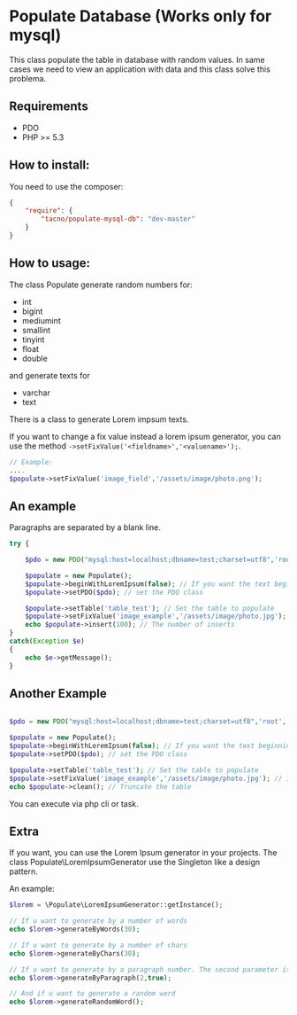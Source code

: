 Populate Database (Works only for mysql)
=================

This class populate the table in database with random values.
In same cases we need to view an application with data and this class solve this problema.

Requirements
-----------

 * PDO
 * PHP >= 5.3

How to install:
-----------

You need to use the composer:
```JSON
{
	"require": {
		"tacno/populate-mysql-db": "dev-master"
	}
}
```

How to usage:
-----------

The class Populate generate random numbers for:
 * int
 * bigint
 * mediumint
 * smallint
 * tinyint
 * float
 * double

and generate texts for
 * varchar
 * text

There is a class to generate Lorem impsum texts.

If you want to change a fix value instead a lorem ipsum generator, you can use the method `->setFixValue('<fieldname>','<valuename>');`.

```php
// Example:
....
$populate->setFixValue('image_field','/assets/image/photo.png');
```

An example
-----------

Paragraphs are separated by a blank line.

```php
try {

	$pdo = new PDO("mysql:host=localhost;dbname=test;charset=utf8",'root','');

	$populate = new Populate();
	$populate->beginWithLoremIpsum(false); // If you want the text beginning with lorem ipsum
	$populate->setPDO($pdo); // set the PDO class

	$populate->setTable('table_test'); // Set the table to populate
	$populate->setFixValue('image_example','/assets/image/photo.jpg'); // if you want a fix value
	echo $populate->insert(100); // The number of inserts
}
catch(Exception $e)
{
	echo $e->getMessage();
}

```

Another Example
-------------

```php

$pdo = new PDO("mysql:host=localhost;dbname=test;charset=utf8",'root','');

$populate = new Populate();
$populate->beginWithLoremIpsum(false); // If you want the text beginning with lorem ipsum
$populate->setPDO($pdo); // set the PDO class

$populate->setTable('table_test'); // Set the table to populate
$populate->setFixValue('image_example','/assets/image/photo.jpg'); // if you want a fix value
echo $populate->clean(); // Truncate the table

```

You can execute via php cli or task.


Extra
--------
If you want, you can use the Lorem Ipsum generator in your projects. The class Populate\LoremIpsumGenerator use the Singleton like a design pattern.

An example:

```PHP
$lorem = \Populate\LoremIpsumGenerator::getInstance();

// If u want to generate by a number of words
echo $lorem->generateByWords(30);

// If u want to generate by a number of chars
echo $lorem->generateByChars(30);

// If u want to generate by a paragraph number. The second parameter is if you want to separe by html (tag: <p>)
echo $lorem->generateByParagraph(2,true);

// And if u want to generate a random word
echo $lorem->generateRandomWord();
```
